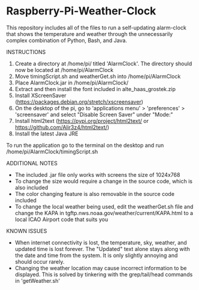 # Raspberry-Pi-Weather-Clock
This repository includes all of the files to run a self-updating alarm-clock that shows the temperature and weather through the unnecessarily complex combination of Python, Bash, and Java.

INSTRUCTIONS
1. Create a directory at /home/pi/ titled 'AlarmClock'. The directory should now be located at /home/pi/AlarmClock
2. Move timingScript.sh and weatherGet.sh into /home/pi/AlarmClock
3. Place AlarmClock.jar in /home/pi/AlarmClock/
4. Extract and then install the font included in alte_haas_grostek.zip
5. Install XScreenSaver (https://packages.debian.org/stretch/xscreensaver)
6. On the desktop of the pi, go to 'applications menu' > 'preferences' > 'screensaver' and select "Disable Screen Saver" under "Mode:"
7. Install html2text (https://pypi.org/project/html2text/ or https://github.com/Alir3z4/html2text/)
8. Install the latest Java JRE

To run the application go to the terminal on the desktop and run /home/pi/AlarmClock/timingScript.sh

ADDITIONAL NOTES
- The included .jar file only works with screens the size of 1024x768
- To change the size would require a change in the source code, which is also included
- The color changing feature is also removable in the source code included
- To change the local weather being used, edit the weatherGet.sh file and change the KAPA in tgftp.nws.noaa.gov/weather/current/KAPA.html to a local ICAO Airport code that suits you

KNOWN ISSUES
- When internet connectivity is lost, the temperature, sky, weather, and updated time is lost forever. The "Updated" text alone stays along with the date and time from the system. It is only slightly annoying and should occur rarely. 
- Changing the weather location may cause incorrect information to be displayed. This is solved by tinkering with the grep/tail/head commands in 'getWeather.sh'
